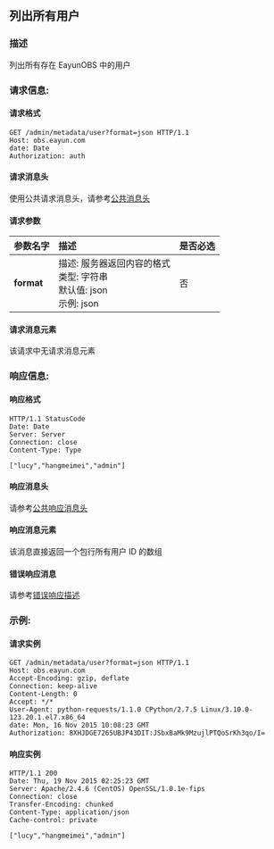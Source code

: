 ## 列出所有用户
### 描述
列出所有存在 EayunOBS 中的用户
### 请求信息:
#### 请求格式
```
GET /admin/metadata/user?format=json HTTP/1.1
Host: obs.eayun.com
date: Date
Authorization: auth
```

#### 请求消息头
使用公共请求消息头，请参考[公共消息头](../header.md)

#### 请求参数
| 参数名字 | 描述 | 是否必选 |
| :-- | :-- | :-- |
| **format** | 描述: 服务器返回内容的格式 <br>类型: 字符串<br>默认值: json<br>示例: json| 否 |

#### 请求消息元素
该请求中无请求消息元素

### 响应信息:
#### 响应格式
```
HTTP/1.1 StatusCode
Date: Date
Server: Server
Connection: close
Content-Type: Type

["lucy","hangmeimei","admin"]
```

#### 响应消息头
请参考[公共响应消息头](../header.md)

#### 响应消息元素
该消息直接返回一个包行所有用户 ID 的数组

#### 错误响应消息
请参考[错误响应描述](../error.md)
### 示例:
#### 请求实例
```
GET /admin/metadata/user?format=json HTTP/1.1
Host: obs.eayun.com
Accept-Encoding: gzip, deflate
Connection: keep-alive
Content-Length: 0
Accept: */*
User-Agent: python-requests/1.1.0 CPython/2.7.5 Linux/3.10.0-123.20.1.el7.x86_64
date: Mon, 16 Nov 2015 10:08:23 GMT
Authorization: 8XHJDGE7265UBJP43DIT:JSbxBaMk9MzujlPTQoSrKh3qo/I=
```
#### 响应实例
```
HTTP/1.1 200
Date: Thu, 19 Nov 2015 02:25:23 GMT
Server: Apache/2.4.6 (CentOS) OpenSSL/1.0.1e-fips
Connection: close
Transfer-Encoding: chunked
Content-Type: application/json
Cache-control: private

["lucy","hangmeimei","admin"]
```
